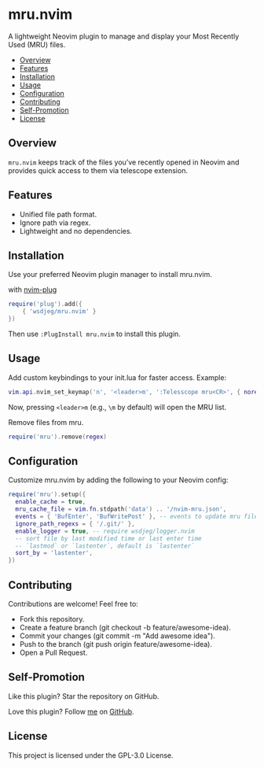 # mru.nvim

A lightweight Neovim plugin to manage and display your Most Recently Used (MRU) files.

<!-- vim-markdown-toc GFM -->

- [Overview](#overview)
- [Features](#features)
- [Installation](#installation)
- [Usage](#usage)
- [Configuration](#configuration)
- [Contributing](#contributing)
- [Self-Promotion](#self-promotion)
- [License](#license)

<!-- vim-markdown-toc -->

## Overview

`mru.nvim` keeps track of the files you’ve recently opened in Neovim and
provides quick access to them via telescope extension.

## Features

- Unified file path format.
- Ignore path via regex.
- Lightweight and no dependencies.

## Installation

Use your preferred Neovim plugin manager to install mru.nvim.

with [nvim-plug](https://github.com/wsdjeg/nvim-plug)

```lua
require('plug').add({
    { 'wsdjeg/mru.nvim' }
})
```

Then use `:PlugInstall mru.nvim` to install this plugin.

## Usage

Add custom keybindings to your init.lua for faster access. Example:

```lua
vim.api.nvim_set_keymap('n', '<leader>m', ':Telesscope mru<CR>', { noremap = true, silent = true })
```

Now, pressing `<leader>m` (e.g., `\m` by default) will open the MRU list.

Remove files from mru.

```lua
require('mru').remove(regex)
```

## Configuration

Customize mru.nvim by adding the following to your Neovim config:

```lua
require('mru').setup({
  enable_cache = true,
  mru_cache_file = vim.fn.stdpath('data') .. '/nvim-mru.json',
  events = { 'BufEnter', 'BufWritePost' }, -- events to update mru file list
  ignore_path_regexs = { '/.git/' },
  enable_logger = true, -- require wsdjeg/logger.nvim
  -- sort file by last modified time or last enter time
  -- `lastmod` or `lastenter`, default is `lastenter`
  sort_by = 'lastenter',
})
```

## Contributing

Contributions are welcome! Feel free to:

- Fork this repository.
- Create a feature branch (git checkout -b feature/awesome-idea).
- Commit your changes (git commit -m "Add awesome idea").
- Push to the branch (git push origin feature/awesome-idea).
- Open a Pull Request.

## Self-Promotion

Like this plugin? Star the repository on
GitHub.

Love this plugin? Follow [me](https://wsdjeg.net/) on
[GitHub](https://github.com/wsdjeg).

## License

This project is licensed under the GPL-3.0 License.
